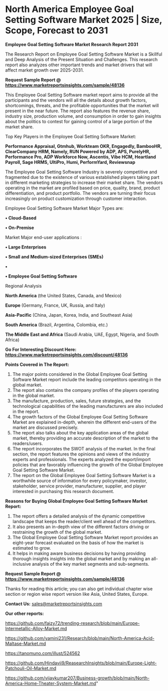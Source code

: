 # North America Employee Goal Setting Software Market 2025 | Size, Scope, Forecast to 2031

<strong>Employee Goal Setting Software Market Research Report 2031</strong>

The Research Report on Employee Goal Setting Software Market is a Skillful and Deep Analysis of the Present Situation and Challenges. This research report also analyzes other important trends and market drivers that will affect market growth over 2025-2031.

<strong>Request Sample Report @ <a href=https://www.marketreportsinsights.com/sample/48136>https://www.marketreportsinsights.com/sample/48136</a></strong>

This Employee Goal Setting Software market report aims to provide all the participants and the vendors will all the details about growth factors, shortcomings, threats, and the profitable opportunities that the market will present in the near future. The report also features the revenue share, industry size, production volume, and consumption in order to gain insights about the politics to contest for gaining control of a large portion of the market share.

Top Key Players in the Employee Goal Setting Software Market:

<strong>Performance Appraisal, Gtmhub, Workteam OKR, Engagedly, BambooHR, ClearCompany HRM, Namely, RUN Powered by ADP, APS, PurelyHR, Performance Pro, ADP Workforce Now, Ascentis, Vibe HCM, Heartland Payroll, Sage HRMS, UltiPro, Humi, PerformYard, Reviewsnap</strong>

The Employee Goal Setting Software Industry is severely competitive and fragmented due to the existence of various established players taking part in different marketing strategies to increase their market share. The vendors operating in the market are profiled based on price, quality, brand, product differentiation, and product portfolio. The vendors are turning their focus increasingly on product customization through customer interaction.

Employee Goal Setting Software Market Major Types are:

<strong>•  Cloud-Based

•  On-Premise</strong>

Market Major end-user applications :

<strong>•  Large Enterprises

•  Small and Medium-sized Enterprises (SMEs)

•  

•  Employee Goal Setting Software</strong>

Regional Analysis

</u><strong><b>North America</b></strong> (the United States, Canada, and Mexico)

<strong><b>Europe </b></strong>(Germany, France, UK, Russia, and Italy)

<strong><b>Asia-Pacific</b></strong> (China, Japan, Korea, India, and Southeast Asia)

<strong><b>South America</b></strong> (Brazil, Argentina, Colombia, etc.)

<strong><b>The Middle East and Africa</b></strong> (Saudi Arabia, UAE, Egypt, Nigeria, and South Africa)

<strong>Go For Interesting Discount Here: <a href=https://www.marketreportsinsights.com/discount/48136>https://www.marketreportsinsights.com/discount/48136</a></strong>

<strong>Points Covered in The Report:</strong>
<ol>
  <li>The major points considered in the Global Employee Goal Setting Software Market report include the leading competitors operating in the global market.</li>
  <li>The report also contains the company profiles of the players operating in the global market.</li>
  <li>The manufacture, production, sales, future strategies, and the technological capabilities of the leading manufacturers are also included in the report.</li>
  <li>The growth factors of the Global Employee Goal Setting Software Market are explained in-depth, wherein the different end-users of the market are discussed precisely.</li>
  <li>The report also talks about the key application areas of the global market, thereby providing an accurate description of the market to the readers/users.</li>
  <li>The report incorporates the SWOT analysis of the market. In the final section, the report features the opinions and views of the industry experts and professionals. The experts analyzed the export/import policies that are favorably influencing the growth of the Global Employee Goal Setting Software Market.</li>
  <li>The report on the Global Employee Goal Setting Software Market is a worthwhile source of information for every policymaker, investor, stakeholder, service provider, manufacturer, supplier, and player interested in purchasing this research document.</li>
</ol>
<strong>Reasons for Buying Global Employee Goal Setting Software Market Report:</strong>

<ol>
  <li>The report offers a detailed analysis of the dynamic competitive landscape that keeps the reader/client well ahead of the competitors.</li>
  <li>It also presents an in-depth view of the different factors driving or restraining the growth of the global market.</li>
  <li>The Global Employee Goal Setting Software Market report provides an eight-year forecast evaluated on the basis of how the market is estimated to grow.</li>
  <li>It helps in making aware business decisions by having providing thorough insights insights into the global market and by making an all-inclusive analysis of the key market segments and sub-segments.</li>
</ol>
<strong>Request Sample Report @ <a href=https://www.marketreportsinsights.com/sample/48136>https://www.marketreportsinsights.com/sample/48136</a></strong>


Thanks for reading this article; you can also get individual chapter wise section or region wise report version like Asia, United States, Europe.

<strong>Contact Us:</strong>
sales@marketreportsinsights.com

<strong>Our other reports:</strong>

<a href=https://github.com/faizy72/trending-research/blob/main/Europe-Intermetallic-Alloy-Market.md>https://github.com/faizy72/trending-research/blob/main/Europe-Intermetallic-Alloy-Market.md</a>

<a href=https://github.com/yamini231/Research/blob/main/North-America-Acid-Maltase-Market.md>https://github.com/yamini231/Research/blob/main/North-America-Acid-Maltase-Market.md</a>

<a href=https://tanomuno.com/illust/524562>https://tanomuno.com/illust/524562</a>

<a href=https://github.com/Hindavii9/ReasearchInsights/blob/main/Europe-Light-Patchouli-Oil-Market.md>https://github.com/Hindavii9/ReasearchInsights/blob/main/Europe-Light-Patchouli-Oil-Market.md</a>

<a href=https://github.com/vijaykumar207/Business-growth/blob/main/North-America-Home-Theater-System-Market.md>https://github.com/vijaykumar207/Business-growth/blob/main/North-America-Home-Theater-System-Market.md</a>"

